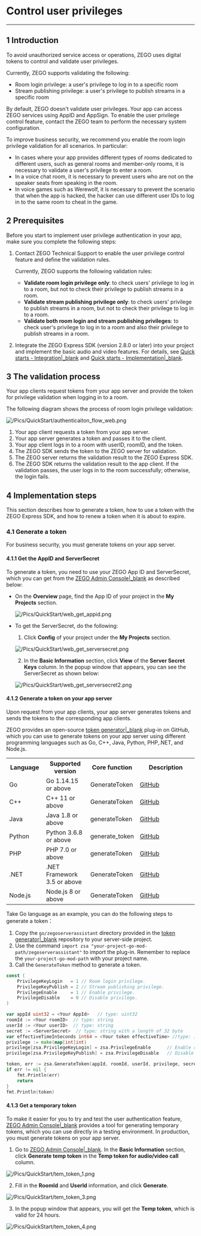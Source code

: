 # Control user privileges

---

## 1 Introduction

To avoid unauthorized service access or operations, ZEGO uses digital tokens to control and validate user privileges. 

Currently, ZEGO supports validating the following:

- Room login privilege: a user's privilege to log in to a specific room
- Stream publishing privilege: a user's privilege to publish streams in a specific room

<div class="mk-warning">

By default, ZEGO doesn't validate user privileges.  Your app can access ZEGO services using AppID and AppSign. To enable the user privilege control feature, contact the ZEGO team to perform the necessary system configuration.  

</div>

To improve business security, we recommend you enable the room login privilege validation for all scenarios. In particular: 

- In cases where your app provides different types of rooms dedicated to different users, such as general rooms and member-only rooms, it is necessary to validate a user's privilege to enter a room.
- In a voice chat room, it is necessary to prevent users who are not on the speaker seats from speaking in the room. 
- In voice games such as Werewolf, it is necessary to prevent the scenario that when the app is hacked, the hacker can use different user IDs to log in to the same room to cheat in the game. 

## 2 Prerequisites

Before you start to implement user privilege authentication in your app, make sure you complete the following steps:

1. Contact ZEGO Technical Support to enable the user privilege control feature and define the validation rules.

   <div class="mk-hint">

   Currently, ZEGO supports the following validation rules:

   - **Validate room login privilege only**: to check users' privilege to log in to a room, but not to check their privilege to publish streams in a room.
   - **Validate stream publishing privilege only**: to check users' privilege to publish streams in a room, but not to check their privilege to log in to a room.
   - **Validate both room login and stream publishing privileges**: to check user's privilege to log in to a room and also their privilege to publish streams in a room.

   </div>

2. Integrate the ZEGO Express SDK (version 2.8.0 or later) into your project and implement the basic audio and video features. For details, see [Quick starts - Integration\|_blank](!Integration/SDK_Integration) and [Quick starts - Implementation\|_blank](!Solution_Implementation).


## 3 The validation process

Your app clients request tokens from your app server and provide the token for privilege validation when logging in to a room. 

The following diagram shows the process of room login privilege validation:

![/Pics/QuickStart/authenticaiton_flow_web.png](http://doc.oa.zego.im/Pics/QuickStart/authenticaiton_flow_web.png)

1. Your app client requests a token from your app server.
2. Your app server generates a token and passes it to the client.
3. Your app client logs in to a room with userID, roomID, and the token.
4. The ZEGO SDK sends the token to the ZEGO server for validation.
5. The ZEGO server returns the validation result to the ZEGO Express SDK.
6. The ZEGO SDK returns the validation result to the app client. If the validation passes, the user logs in to the room successfully; otherwise, the login fails.


## 4 Implementation steps

This section describes how to generate a token, how to use a token with the ZEGO Express SDK, and how to renew a token when it is about to expire.

### 4.1 Generate a token

<div class="mk-warning">
For business security, you must generate tokens on your app server.
</div>


#### 4.1.1 Get the AppID and ServerSecret

To generate a token, you need to use your ZEGO App ID and ServerSecret, which you can get from the [ZEGO Admin Console\|_blank](https://console.zegocloud.com) as described below:

- On the **Overview** page, find the App ID of your project in the **My Projects** section.

  ![/Pics/QuickStart/web_get_appid.png](/Pics/QuickStart/web_get_appid.png)

- To get the ServerSecret, do the following: 

  1. Click **Config** of your project under the **My Projects** section. 

  ![/Pics/QuickStart/web_get_serversecret.png](/Pics/QuickStart/web_get_serversecret.png)
  
  2. In the **Basic Information** section, click **View** of the **Server Secret Keys** column. In the popup window that appears, you can see the ServerSecret as shown below:

  ![/Pics/QuickStart/web_get_serversecret2.png](/Pics/QuickStart/web_get_serversecret2.png)

#### 4.1.2 Generate a token on your app server

<div class="mk-hint">

Upon request from your app clients, your app server generates tokens and sends the tokens to the corresponding app clients. 
</div>

ZEGO provides an open-source [token generator\|_blank](https://github.com/zegoim/zego_server_assistant) plug-in on GitHub, which you can use to generate tokens on your app server using different programming languages such as Go, C++, Java, Python, PHP,.NET, and Node.js.

<table>
  <colgroup>
    <col width="20%">
    <col width="25%">
    <col width="20%">
    <col width="35%">
  </colgroup>
  <tbody><tr>
    <th>Language</th>
    <th>Supported version</th>
    <th>Core function</th>
    <th>Description</th>
  </tr>
  <tr>
    <td>Go</td>
    <td>Go 1.14.15 or above</td>
    <td>GenerateToken</td>
    <td><a target="_blank" href="https://github.com/zegoim/zego_server_assistant/blob/release/github/token/go/src/token03/README_EN.md">GitHub</a></td>
  </tr>
  <tr>
    <td>C++</td>
    <td>C++ 11 or above</td>
    <td>GenerateToken</td>
    <td><a target="_blank" href="https://github.com/zegoim/zego_server_assistant/blob/release/github/token/c%2B%2B/token03/README_EN.md">GitHub</a></td>
  </tr>
  <tr>
    <td>Java</td>
    <td>Java 1.8 or above</td>
    <td>generateToken</td>
    <td><a target="_blank" href="https://github.com/zegoim/zego_server_assistant/blob/release/github/token/java/token03/README_EN.md">GitHub</a></td>
  </tr>
  <tr>
    <td>Python</td>
    <td>Python 3.6.8 or above</td>
    <td>generate_token</td>
    <td><a target="_blank" href="https://github.com/zegoim/zego_server_assistant/blob/release/github/token/python/token03/README_EN.md">GitHub</a></td>
  </tr>
  <tr>
    <td>PHP</td>
    <td>PHP 7.0 or above</td>
    <td>generateToken</td>
    <td><a target="_blank" href="https://github.com/zegoim/zego_server_assistant/blob/release/github/token/php/token03/README_EN.md">GitHub</a></td>
  </tr>
  <tr>
    <td>.NET</td>
    <td>.NET Framework 3.5 or above</td>
    <td>GenerateToken</td>
    <td><a target="_blank" href="https://github.com/zegoim/zego_server_assistant/blob/release/github/token/.net/token03/README_EN.md">GitHub</a></td>
  </tr>
  <tr>
    <td>Node.js</td>
    <td>Node.js 8 or above</td>
    <td>GenerateToken</td>
    <td><a target="_blank" href="https://github.com/zegoim/zego_server_assistant/blob/release/github/token/nodejs/token03/README_EN.md">GitHub</a></td>
  </tr>
</tbody></table>



Take Go language as an example, you can do the following steps to generate a token：

1. Copy the `go/zegoserverassistant` directory provided in the  [token generator\|_blank](https://github.com/zegoim/zego_server_assistant) repository to your server-side project.
2. Use the command `import zsa "your-project-go-mod-path/zegoserverassistant"` to import the plug-in. Remember to replace the `your-project-go-mod-path` with your project name. 
3. Call the `GenerateToken` method to generate a token.


```go
const (
	PrivilegeKeyLogin   = 1 // Room login privilege.
	PrivilegeKeyPublish = 2 // Stream publishing privilege.
	PrivilegeEnable     = 1 // Enable privilege.
	PrivilegeDisable    = 0 // Disable privilege.
)

var appId uint32 = <Your AppId>   // type: uint32
roomId := <Your roomID>  // type: string
userId := <Your userID>  // type: string
secret := <ServerSecret>  // type: string with a length of 32 byte
var effectiveTimeInSeconds int64 = <Your token effectiveTime> //type: int64; unit: s
privilege := make(map[int]int)
privilege[zsa.PrivilegeKeyLogin] = zsa.PrivilegeEnable      // Enable room login privilege.
privilege[zsa.PrivilegeKeyPublish] = zsa.PrivilegeDisable   // Disable stream publishing privilege.

token, err := zsa.GenerateToken(appId, roomId, userId, privilege, secret, effectiveTimeInSeconds)
if err != nil {
    fmt.Println(err)
    return
}
fmt.Println(token)
```

#### 4.1.3 Get a temporary token 

<div class="mk-hint">

To make it easier for you to try and test the user authentication feature, [ZEGO Admin Console\|_blank](https://console.zegocloud.com) provides a tool for generating temporary tokens, which you can use directly in a testing environment. In production, you must generate tokens on your app server.

</div>


1. Go to [ZEGO Admin Console\|_blank](hhttps://console.zegocloud.com). In the **Basic Information** section, click **Generate temp token** in the **Temp token for audio/video call** column.


![/Pics/QuickStart/tem_token_1.png](http://doc.oa.zego.im/Pics/QuickStart/tem_token_1.png)


2. Fill in the **RoomId** and **UserId** information, and click **Generate**.

![/Pics/QuickStart/tem_token_3.png](http://doc.oa.zego.im/Pics/QuickStart/tem_token_3.png)

3. In the popup window that appears, you will get the **Temp token**, which is valid for 24 hours.

![/Pics/QuickStart/tem_token_4.png](http://doc.oa.zego.im/Pics/QuickStart/tem_token_4.png)







